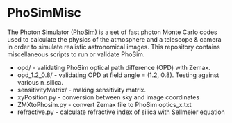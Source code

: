 # PhoSimMisc

The Photon Simulator ([PhoSim](https://bitbucket.org/phosim/phosim_release)) is a set of fast photon Monte Carlo codes used to calculate the physics of the atmosphere and a telescope & camera in order to simulate realistic astronomical images. This repository contains miscellaneous scripts to run or validate PhoSim.

* opd/ - validating PhoSim optical path difference (OPD) with Zemax.
* opd_1.2_0.8/ - validating OPD at field angle = (1.2, 0.8). Testing against various n_silica.
* sensitivityMatrix/ - making sensitivity matrix.
* xyPosition.py - conversion between sky and image coordinates
* ZMXtoPhosim.py - convert Zemax file to PhoSim optics_x.txt
* refractive.py - calculate refractive index of silica with Sellmeier equation

